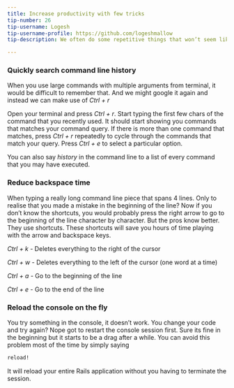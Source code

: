 ```yaml
---
title: Increase productivity with few tricks
tip-number: 26
tip-username: Logesh
tip-username-profile: https://github.com/logeshmallow
tip-description: We often do some repetitive things that won’t seem like taking much time but it actually does and the following are some of the tricks that would reduce some time of that kind.

---
```


### Quickly search command line history

When you use large commands with multiple arguments from terminal, it would be difficult to remember that. And we might google it again and instead we can make use of *Ctrl + r*

Open your terminal and press *Ctrl + r*. Start typing the first few chars of the command that you recently used. It should start showing you commands that matches your command query. If there is more than one command that matches, press *Ctrl + r* repeatedly to cycle through the commands that match your query. Press *Ctrl + e* to select a particular option.

You can also say *history* in the command line to a list of every command that you may have executed.

### Reduce backspace time

When typing a really long command line piece that spans 4 lines. Only to realise that you made a mistake in the beginning of the line? Now if you don’t know the shortcuts, you would probably press the right arrow to go to the beginning of the line character by character. But the pros know better. They use shortcuts. These shortcuts will save you hours of time playing with the arrow and backspace keys.

*Ctrl + k* - Deletes everything to the right of the cursor

*Ctrl + w* - Deletes everything to the left of the cursor (one word at a time)

*Ctrl + a* - Go to the beginning of the line

*Ctrl + e* - Go to the end of the line


### Reload the console on the fly

You try something in the console, it doesn’t work. You change your code and try again? Nope got to restart the console session first. Sure its fine in the beginning but it starts to be a drag after a while. You can avoid this problem most of the time by simply saying

```ruby
reload!
```

It will reload your entire Rails application without you having to terminate the session.

